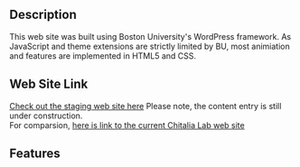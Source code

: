 ## Description

This web site was built using Boston University's WordPress framework.  As JavaScript and theme extensions are strictly limited by BU, most animiation and features are implemented in HTML5 and CSS.

## Web Site Link
 [Check out the staging web site here](http://sites-staging.bu.edu/chitalialab/)    Please note, the content entry is still under construction.  
 For comparsion, [here is link to the current Chitalia Lab web site](http://sites.bu.edu/chitalialab/)
 

## Features
